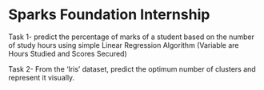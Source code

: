 # Sparks Foundation Internship
Task 1- predict the percentage of marks of a student based on the number of study hours using simple Linear Regression Algorithm (Variable are Hours Studied and Scores Secured)

Task 2- From the ‘Iris’ dataset, predict the optimum number of clusters and represent it visually.
